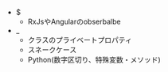 ﻿* $
    * RxJsやAngularのobserbalbe
* _
    * クラスのプライベートプロパティ
    * スネークケース
    * Python(数字区切り、特殊変数・メソッド)
